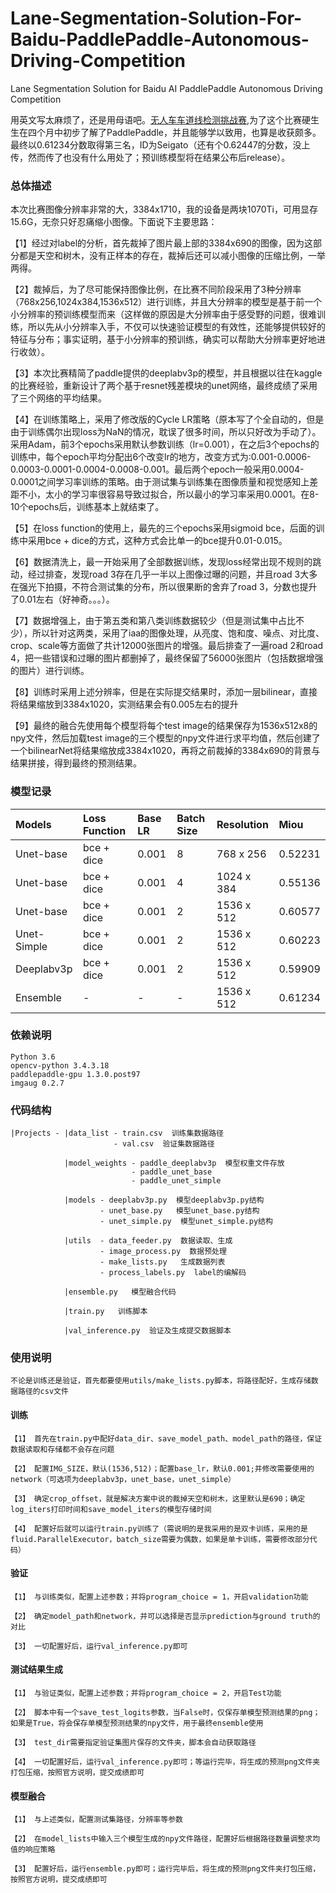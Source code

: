 # Lane-Segmentation-Solution-For-Baidu-PaddlePaddle-Autonomous-Driving-Competition
Lane Segmentation Solution for Baidu AI PaddlePaddle Autonomous Driving Competition

用英文写太麻烦了，还是用母语吧。[无人车车道线检测挑战赛](http://aistudio.baidu.com/aistudio/#/competition/detail/5),为了这个比赛硬生生在四个月中初步了解了PaddlePaddle，并且能够学以致用，也算是收获颇多。最终以0.61234分数取得第三名，ID为Seigato（还有个0.62447的分数，没上传，然而传了也没有什么用处了；预训练模型将在结果公布后release）。

### 总体描述
本次比赛图像分辨率非常的大，3384x1710，我的设备是两块1070Ti，可用显存15.6G，无奈只好忍痛缩小图像。下面说下主要思路：

【1】经过对label的分析，首先裁掉了图片最上部的3384x690的图像，因为这部分都是天空和树木，没有正样本的存在，裁掉后还可以减小图像的压缩比例，一举两得。

【2】裁掉后，为了尽可能保持图像比例，在比赛不同阶段采用了3种分辨率（768x256,1024x384,1536x512）进行训练，并且大分辨率的模型是基于前一个小分辨率的预训练模型而来（这样做的原因是大分辨率由于感受野的问题，很难训练，所以先从小分辨率入手，不仅可以快速验证模型的有效性，还能够提供较好的特征与分布；事实证明，基于小分辨率的预训练，确实可以帮助大分辨率更好地进行收敛）。

【3】本次比赛精简了paddle提供的deeplabv3p的模型，并且根据以往在kaggle的比赛经验，重新设计了两个基于resnet残差模块的unet网络，最终成绩了采用了三个网络的平均结果。

【4】在训练策略上，采用了修改版的Cycle LR策略（原本写了个全自动的，但是由于训练偶尔出现loss为NaN的情况，耽误了很多时间，所以只好改为手动了）。采用Adam，前3个epochs采用默认参数训练（lr=0.001），在之后3个epochs的训练中，每个epoch平均分配出6个改变lr的地方，改变方式为:0.001-0.0006-0.0003-0.0001-0.0004-0.0008-0.001。最后两个epoch一般采用0.0004-0.0001之间学习率训练的策略。由于测试集与训练集在图像质量和视觉感知上差距不小，太小的学习率很容易导致过拟合，所以最小的学习率采用0.0001。在8-10个epochs后，训练基本上就结束了。

【5】在loss function的使用上，最先的三个epochs采用sigmoid bce，后面的训练中采用bce + dice的方式，这种方式会比单一的bce提升0.01-0.015。

【6】数据清洗上，最一开始采用了全部数据训练，发现loss经常出现不规则的跳动，经过排查，发现road 3存在几乎一半以上图像过曝的问题，并且road 3大多在强光下拍摄，不符合测试集的分布，所以很果断的舍弃了road 3，分数也提升了0.01左右（好神奇。。。）。

【7】数据增强上，由于第五类和第八类训练数据较少（但是测试集中占比不少），所以针对这两类，采用了iaa的图像处理，从亮度、饱和度、噪点、对比度、crop、scale等方面做了共计12000张图片的增强。最后排查了一遍road 2和road 4，把一些错误和过曝的图片都删掉了，最终保留了56000张图片（包括数据增强的图片）进行训练。

【8】训练时采用上述分辨率，但是在实际提交结果时，添加一层bilinear，直接将结果缩放到3384x1020，实测结果会有0.005左右的提升

【9】最终的融合先使用每个模型将每个test image的结果保存为1536x512x8的npy文件，然后加载test image的三个模型的npy文件进行求平均值，然后创建了一个bilinearNet将结果缩放成3384x1020，再将之前裁掉的3384x690的背景与结果拼接，得到最终的预测结果。

### 模型记录

|Models|Loss Function|Base LR|Batch Size|Resolution|Miou|
|:---|:---|:---|:---|:---|:---|
|Unet-base|bce + dice|0.001|8|768 x 256|0.52231|
|Unet-base|bce + dice|0.001|4|1024 x 384|0.55136|
|Unet-base|bce + dice|0.001|2|1536 x 512|0.60577|
|Unet-Simple|bce + dice|0.001|2|1536 x 512|0.60223|
|Deeplabv3p|bce + dice|0.001|2|1536 x 512|0.59909|
|Ensemble|-|-|-|1536 x 512|0.61234|

### 依赖说明
    Python 3.6
    opencv-python 3.4.3.18
    paddlepaddle-gpu 1.3.0.post97
    imgaug 0.2.7

### 代码结构
    |Projects - |data_list - train.csv  训练集数据路径
                           - val.csv  验证集数据路径
                       
                |model_weights - paddle_deeplabv3p  模型权重文件存放
                               - paddle_unet_base
                               - paddle_unet_simple
                               
                |models - deeplabv3p.py  模型deeplabv3p.py结构
                        - unet_base.py   模型unet_base.py结构
                        - unet_simple.py  模型unet_simple.py结构
                        
                |utils  - data_feeder.py  数据读取、生成
                        - image_process.py  数据预处理
                        - make_lists.py   生成数据列表
                        - process_labels.py  label的编解码
                        
                |ensemble.py   模型融合代码
                
                |train.py   训练脚本
                
                |val_inference.py  验证及生成提交数据脚本
                
### 使用说明
    不论是训练还是验证，首先都要使用utils/make_lists.py脚本，将路径配好，生成存储数据路径的csv文件
#### 训练
    【1】 首先在train.py中配好data_dir、save_model_path、model_path的路径，保证数据读取和存储都不会存在问题

    【2】 配置IMG_SIZE，默认(1536,512)；配置base_lr，默认0.001;并修改需要使用的network（可选项为deeplabv3p，unet_base，unet_simple）

    【3】 确定crop_offset，就是解决方案中说的裁掉天空和树木，这里默认是690；确定log_iters打印时间和save_model_iters的模型存储时间

    【4】 配置好后就可以运行train.py训练了（需说明的是我采用的是双卡训练，采用的是fluid.ParallelExecutor，batch_size需要为偶数，如果是单卡训练，需要修改部分代码）

#### 验证
    【1】 与训练类似，配置上述参数；并将program_choice = 1，开启validation功能

    【2】 确定model_path和network，并可以选择是否显示prediction与ground truth的对比

    【3】 一切配置好后，运行val_inference.py即可

#### 测试结果生成
    【1】 与验证类似，配置上述参数；并将program_choice = 2，开启Test功能

    【2】 脚本中有一个save_test_logits参数，当False时，仅保存单模型预测结果的png；如果是True，将会保存单模型预测结果的npy文件，用于最终ensemble使用

    【3】 test_dir需要指定验证集图片保存的文件夹，脚本会自动获取路径

    【4】 一切配置好后，运行val_inference.py即可；等运行完毕，将生成的预测png文件夹打包压缩，按照官方说明，提交成绩即可

#### 模型融合
    【1】 与上述类似，配置测试集路径，分辨率等参数

    【2】 在model_lists中输入三个模型生成的npy文件路径，配置好后根据路径数量调整求均值的响应策略

    【3】 配置好后，运行ensemble.py即可；运行完毕后，将生成的预测png文件夹打包压缩，按照官方说明，提交成绩即可
